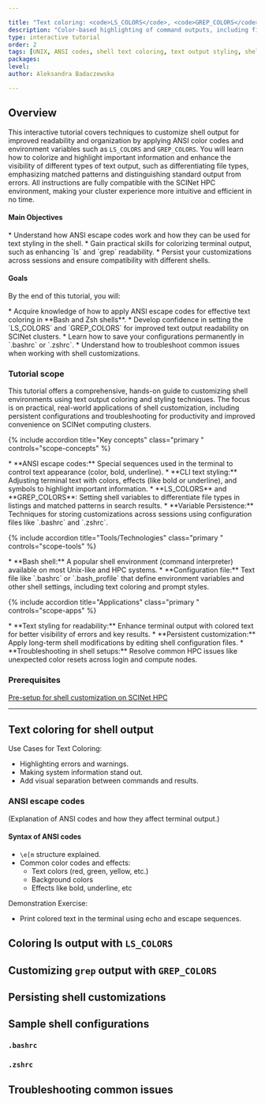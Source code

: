 ```yaml
---

title: "Text coloring: <code>LS_COLORS</code>, <code>GREP_COLORS</code>"
description: "Color-based highlighting of command outputs, including file types in listings and matched patterns in search results."
type: interactive tutorial
order: 2
tags: [UNIX, ANSI codes, shell text coloring, text output styling, shell customization, LS_COLORS, GREP_COLORS, bashrc]
packages: 
level:
author: Aleksandra Badaczewska

---
```


## Overview

This interactive tutorial covers techniques to customize shell output for improved readability and organization by applying ANSI color codes and environment variables such as `LS_COLORS` and `GREP_COLORS`. You will learn how to colorize and highlight important information and enhance the visibility of different types of text output, such as differentiating file types, emphasizing matched patterns and distinguishing standard output from errors. All instructions are fully compatible with the SCINet HPC environment, making your cluster experience more intuitive and efficient in no time.
<br>

<div id="info-alerts-1" class="highlighted highlighted--info ">
<div class="highlighted__body"  markdown="1">
<h4 class="highlighted__heading">Main Objectives</h4>
* Understand how ANSI escape codes work and how they can be used for text styling in the shell.
* Gain practical skills for colorizing terminal output, such as enhancing `ls` and `grep` readability.
* Persist your customizations across sessions and ensure compatibility with different shells.
</div>
</div>

<div id="success-alerts-1" class="highlighted highlighted--success ">
<div class="highlighted__body"  markdown="1">
<h4 class="highlighted__heading">Goals</h4>
<p>By the end of this tutorial, you will:</p>
* Acquire knowledge of how to apply ANSI escape codes for effective text coloring in **Bash and Zsh shells**.
* Develop confidence in setting the `LS_COLORS` and `GREP_COLORS` for improved text output readability on SCINet clusters.
* Learn how to save your configurations permanently in `.bashrc` or `.zshrc`.
* Understand how to troubleshoot common issues when working with shell customizations.
</div>
</div>


### Tutorial scope

This tutorial offers a comprehensive, hands-on guide to customizing shell environments using text output coloring and styling techniques. The focus is on practical, real-world applications of shell customization, including persistent configurations and troubleshooting for productivity and improved convenience on SCINet computing clusters.

<div class="usa-accordion">

{% include accordion title="Key concepts" class="primary " controls="scope-concepts" %}
<div id="scope-concepts" class="accordion_content" markdown="1">
* **ANSI escape codes:** Special sequences used in the terminal to control text appearance (color, bold, underline).
* **CLI text styling:** Adjusting terminal text with colors, effects (like bold or underline), and symbols to highlight important information.
* **LS_COLORS** and **GREP_COLORS**: Setting shell variables to differentiate file types in listings and matched patterns in search results.
* **Variable Persistence:** Techniques for storing customizations across sessions using configuration files like `.bashrc` and `.zshrc`.
</div>

{% include accordion title="Tools/Technologies" class="primary " controls="scope-tools" %} 
<div id="scope-tools" class="accordion_content" markdown="1">
* **Bash shell:** A popular shell environment (command interpreter) available on most Unix-like and HPC systems.
* **Configuration file:** Text file like `.bashrc` or `.bash_profile` that define environment variables and other shell settings, including text coloring and prompt styles.
</div>

{% include accordion title="Applications" class="primary " controls="scope-apps" %} 
<div id="scope-apps" class="accordion_content" markdown="1">    
* **Text styling for readability:** Enhance terminal output with colored text for better visibility of errors and key results.
* **Persistent customization:** Apply long-term shell modifications by editing shell configuration files.
* **Troubleshooting in shell setups:** Resolve common HPC issues like unexpected color resets across login and compute nodes.
</div>
</div>


### Prerequisites 

[Pre-setup for shell customization on SCINet HPC](/computing-skills/command-line/cli-interface/shell/customization/index#prerequisites)

----

## **Text coloring** for shell output

Use Cases for Text Coloring:
* Highlighting errors and warnings.
* Making system information stand out.
* Add visual separation between commands and results.

### ANSI escape codes

(Explanation of ANSI codes and how they affect terminal output.)

#### Syntax of ANSI codes

* `\e[m` structure explained.
* Common color codes and effects:
  * Text colors (red, green, yellow, etc.)
  * Background colors
  * Effects like bold, underline, etc

Demonstration Exercise:
* Print colored text in the terminal using echo and escape sequences.

## Coloring ls output with `LS_COLORS`

## Customizing `grep` output with `GREP_COLORS`

## Persisting shell customizations

## Sample shell configurations

### `.bashrc`

### `.zshrc`

## **Troubleshooting common issues**
